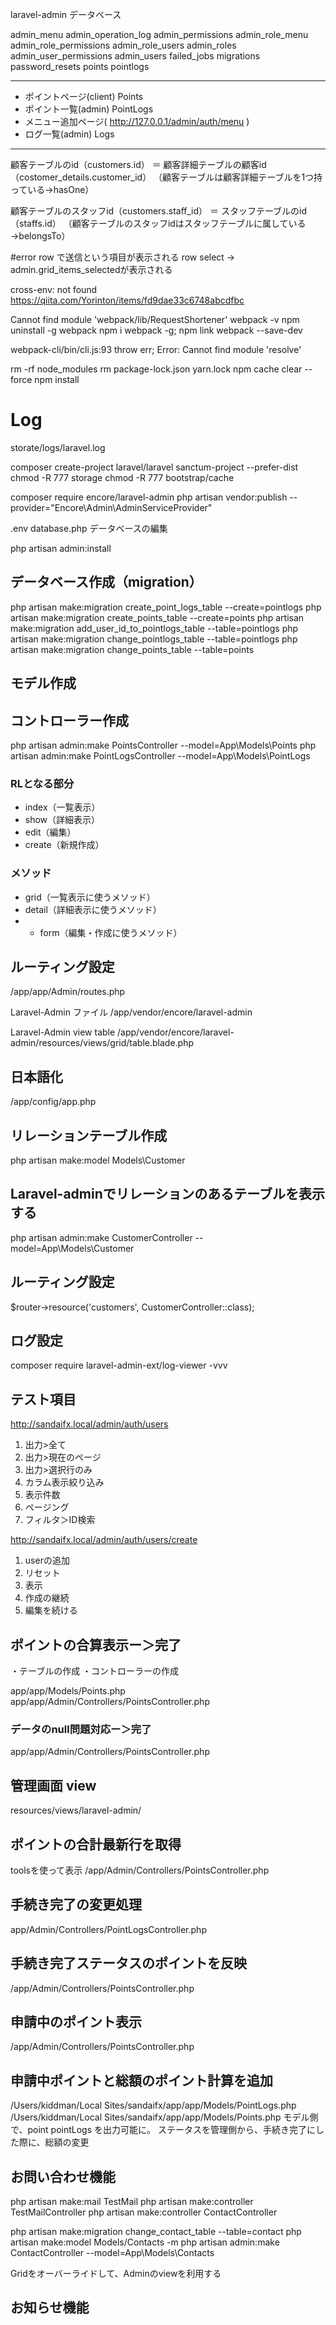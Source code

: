 
laravel-admin データベース

admin_menu
admin_operation_log
admin_permissions
admin_role_menu
admin_role_permissions
admin_role_users
admin_roles
admin_user_permissions
admin_users
failed_jobs
migrations
password_resets
points
pointlogs


---------------------------------------------

- ポイントページ(client) Points
- ポイント一覧(admin) PointLogs
- メニュー追加ページ( http://127.0.0.1/admin/auth/menu )
- ログ一覧(admin) Logs

---------------------------------------------

顧客テーブルのid（customers.id）
＝ 顧客詳細テーブルの顧客id（costomer_details.customer_id）
（顧客テーブルは顧客詳細テーブルを1つ持っている→hasOne）

顧客テーブルのスタッフid（customers.staff_id）
＝ スタッフテーブルのid（staffs.id）
（顧客テーブルのスタッフidはスタッフテーブルに属している→belongsTo）


#error
row で送信という項目が表示される
row select -> admin.grid_items_selectedが表示される


cross-env: not found
https://qiita.com/Yorinton/items/fd9dae33c6748abcdfbc

Cannot find module 'webpack/lib/RequestShortener'
webpack -v
npm uninstall -g webpack
npm i webpack -g; npm link webpack --save-dev

webpack-cli/bin/cli.js:93 throw err;
Error: Cannot find module 'resolve'

rm -rf node_modules
rm package-lock.json yarn.lock
npm cache clear --force
npm install

# Log
storate/logs/laravel.log

composer create-project laravel/laravel sanctum-project --prefer-dist
chmod -R 777 storage
chmod -R 777 bootstrap/cache

composer require encore/laravel-admin
php artisan vendor:publish --provider="Encore\Admin\AdminServiceProvider"

.env
database.php
データベースの編集

php artisan admin:install

## データベース作成（migration）

php artisan make:migration create_point_logs_table --create=pointlogs
php artisan make:migration create_points_table --create=points
php artisan make:migration add_user_id_to_pointlogs_table --table=pointlogs
php artisan make:migration change_pointlogs_table --table=pointlogs
php artisan make:migration change_points_table --table=points

## モデル作成
## コントローラー作成

php artisan admin:make PointsController --model=App\\Models\\Points
php artisan admin:make PointLogsController --model=App\\Models\\PointLogs

### RLとなる部分
- index（一覧表示）
- show（詳細表示）
- edit（編集）
- create（新規作成）

### メソッド
- grid（一覧表示に使うメソッド）
- detail（詳細表示に使うメソッド）
- * form（編集・作成に使うメソッド）


## ルーティング設定
/app/app/Admin/routes.php

Laravel-Admin ファイル
/app/vendor/encore/laravel-admin

Laravel-Admin view table
/app/vendor/encore/laravel-admin/resources/views/grid/table.blade.php


## 日本語化
/app/config/app.php

## リレーションテーブル作成
php artisan make:model Models\\Customer

## Laravel-adminでリレーションのあるテーブルを表示する
php artisan admin:make CustomerController --model=App\\Models\\Customer

## ルーティング設定
$router->resource('customers', CustomerController::class);

## ログ設定
composer require laravel-admin-ext/log-viewer -vvv

## テスト項目
http://sandaifx.local/admin/auth/users
1. 出力>全て
2. 出力>現在のページ
3. 出力>選択行のみ
4. カラム表示絞り込み
5. 表示件数
6. ページング
7. フィルタ＞ID検索

http://sandaifx.local/admin/auth/users/create
1. userの追加
2. リセット
3. 表示
4. 作成の継続
5. 編集を続ける


## ポイントの合算表示ー＞完了
・テーブルの作成
・コントローラーの作成

app/app/Models/Points.php
app/app/Admin/Controllers/PointsController.php

### データのnull問題対応ー＞完了
app/app/Admin/Controllers/PointsController.php

## 管理画面 view
resources/views/laravel-admin/

## ポイントの合計最新行を取得
toolsを使って表示
/app/Admin/Controllers/PointsController.php

## 手続き完了の変更処理
app/Admin/Controllers/PointLogsController.php

## 手続き完了ステータスのポイントを反映
/app/Admin/Controllers/PointsController.php

## 申請中のポイント表示
/app/Admin/Controllers/PointsController.php

## 申請中ポイントと総額のポイント計算を追加
/Users/kiddman/Local Sites/sandaifx/app/app/Models/PointLogs.php
/Users/kiddman/Local Sites/sandaifx/app/app/Models/Points.php
モデル側で、point pointLogs を出力可能に。
ステータスを管理側から、手続き完了にした際に、総額の変更

## お問い合わせ機能
php artisan make:mail TestMail
php artisan make:controller TestMailController
php artisan make:controller ContactController

php artisan make:migration change_contact_table --table=contact
php artisan make:model Models/Contacts -m
php artisan admin:make ContactController --model=App\\Models\\Contacts

Gridをオーバーライドして、Adminのviewを利用する

## お知らせ機能
